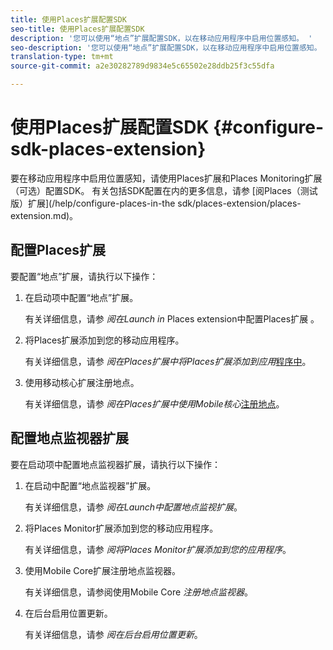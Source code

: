 ```yaml
---
title: 使用Places扩展配置SDK
seo-title: 使用Places扩展配置SDK
description: '您可以使用“地点”扩展配置SDK，以在移动应用程序中启用位置感知。 '
seo-description: '您可以使用“地点”扩展配置SDK，以在移动应用程序中启用位置感知。 '
translation-type: tm+mt
source-git-commit: a2e30282789d9834e5c65502e28ddb25f3c55dfa

---
```



# 使用Places扩展配置SDK {#configure-sdk-places-extension}

要在移动应用程序中启用位置感知，请使用Places扩展和Places Monitoring扩展（可选）配置SDK。 有关包括SDK配置在内的更多信息，请参 [阅Places（测试版）扩展](/help/configure-places-in-the sdk/places-extension/places-extension.md)。

## 配置Places扩展

要配置“地点”扩展，请执行以下操作：

1. 在启动项中配置“地点”扩展。

   有关详细信息，请参 *阅在Launch in* Places extension中配置Places扩展 [](/help/places-ext-aep-sdks/places-extension/places-extension.md)。

1. 将Places扩展添加到您的移动应用程序。

   有关详细信息，请参 *阅在Places扩展中将Places扩展添加到应用*[程序中](/help/places-ext-aep-sdks/places-extension/places-extension.md)。

1. 使用移动核心扩展注册地点。

   有关详细信息，请参 *阅在Places扩展中使用Mobile核心*[注册地点](/help/places-ext-aep-sdks/places-extension/places-extension.md)。

## 配置地点监视器扩展

要在启动项中配置地点监视器扩展，请执行以下操作：

1. 在启动中配置“地点监视器”扩展。

   有关详细信息，请参 *阅在Launch中配置地点监视扩展*。

1. 将Places Monitor扩展添加到您的移动应用程序。

   有关详细信息，请参 *阅将Places Monitor扩展添加到您的应用程序*。

1. 使用Mobile Core扩展注册地点监视器。

   有关详细信息，请参阅使用Mobile Core *注册地点监视器*。

1. 在后台启用位置更新。

   有关详细信息，请参 *阅在后台启用位置更新*。
